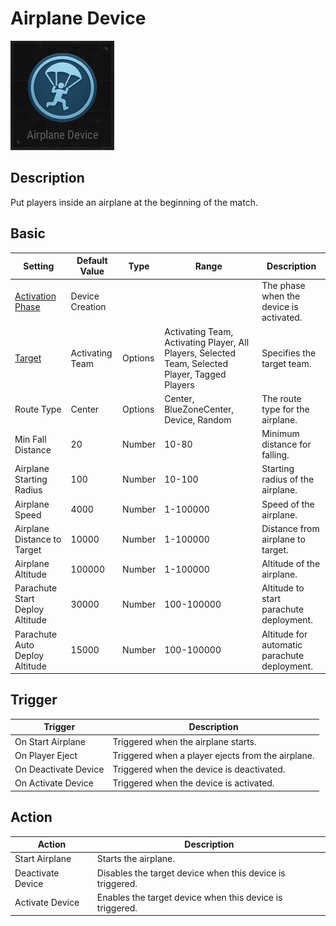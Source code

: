 # Airplane Device

![Airplane Icon](../images/DeviceIcons/Device_Airplane.png)

## Description

Put players inside an airplane at the beginning of the match.

## Basic

| Setting                                      | Default Value     | Type | Range | Description                                      |
|----------------------------------------------|-------------------|------|-------|--------------------------------------------------|
| [Activation Phase](../General/Common_Device_Settings.md#activation-phase) | Device Creation    | | | The phase when the device is activated.           |
| [Target](../General/Common_Device_Settings.md#target)                     | Activating Team    | Options | Activating Team, Activating Player, All Players, Selected Team, Selected Player, Tagged Players | Specifies the target team.                        |
| Route Type                                   | Center            | Options | Center, BlueZoneCenter, Device, Random | The route type for the airplane.                  |
| Min Fall Distance                            | 20                | Number | 10-80 | Minimum distance for falling.                     |
| Airplane Starting Radius                     | 100               | Number | 10-100 | Starting radius of the airplane.                  |
| Airplane Speed                               | 4000              | Number | 1-100000 | Speed of the airplane.                            |
| Airplane Distance to Target                  | 10000             | Number | 1-100000 | Distance from airplane to target.                 |
| Airplane Altitude                            | 100000            | Number | 1-100000 | Altitude of the airplane.                         |
| Parachute Start Deploy Altitude              | 30000             | Number | 100-100000 | Altitude to start parachute deployment.           |
| Parachute Auto Deploy Altitude               | 15000             | Number | 100-100000 | Altitude for automatic parachute deployment.      |

## Trigger

| Trigger                | Description                                                        |
|------------------------|--------------------------------------------------------------------|
| On Start Airplane      | Triggered when the airplane starts.                                |
| On Player Eject        | Triggered when a player ejects from the airplane.                  |
| On Deactivate Device   | Triggered when the device is deactivated.                          |
| On Activate Device     | Triggered when the device is activated.                            |

## Action

| Action                | Description                                                        |
|-----------------------|--------------------------------------------------------------------|
| Start Airplane        | Starts the airplane.                                                |
| Deactivate Device     | Disables the target device when this device is triggered.           |
| Activate Device       | Enables the target device when this device is triggered.            |
